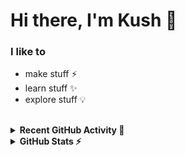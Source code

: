 # Hi there, I'm Kush 👋

### I like to
- make stuff ⚡
- learn stuff ✨
- explore stuff 💡

<br>
<details>
  <summary><b>Recent GitHub Activity 🚀</b></summary>
  <br>

<!--START_SECTION:activity-->
1. ❌ Closed PR [#88](https://github.com/melody-bot/Melody/pull/88) in [melody-bot/Melody](https://github.com/melody-bot/Melody)
2. ❌ Closed PR [#87](https://github.com/melody-bot/Melody/pull/87) in [melody-bot/Melody](https://github.com/melody-bot/Melody)
3. 🎉 Merged PR [#89](https://github.com/melody-bot/Melody/pull/89) in [melody-bot/Melody](https://github.com/melody-bot/Melody)
4. ❌ Closed PR [#81](https://github.com/melody-bot/Melody/pull/81) in [melody-bot/Melody](https://github.com/melody-bot/Melody)
5. 🎉 Merged PR [#84](https://github.com/melody-bot/Melody/pull/84) in [melody-bot/Melody](https://github.com/melody-bot/Melody)
<!--END_SECTION:activity-->
<br>
</details>

<details>
  <summary><b>GitHub Stats ⚡</b></summary>
  <br>
  <img align="left" alt="codeSTACKr's GitHub Stats" src="https://github-readme-stats.vercel.app/api?username=git-kush&show_icons=true&hide_border=true&theme=dark" />

</details>
<br>
